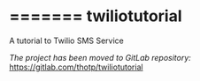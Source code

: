 =======
twiliotutorial
==============

A tutorial to Twilio SMS Service

*The project has been moved to GitLab repository:*
https://gitlab.com/thotp/twiliotutorial
